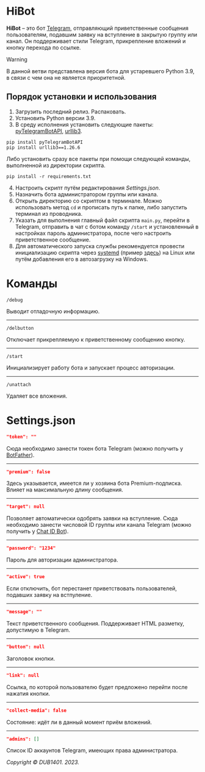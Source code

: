 # HiBot
**HiBot** – это бот [Telegram](https://telegram.org/), отправляющий приветственные сообщения пользователям, подавшим заявку на вступление в закрытую группу или канал. Он поддерживает стили Telegram, прикрепление вложений и кнопку перехода по ссылке.

> [!WARNING]  
> В данной ветви представлена версия бота для устаревшего Python 3.9, в связи с чем она не является приоритетной.

## Порядок установки и использования
1. Загрузить последний релиз. Распаковать.
2. Установить Python версии 3.9.
3. В среду исполнения установить следующие пакеты: [pyTelegramBotAPI](https://github.com/eternnoir/pyTelegramBotAPI?ysclid=loq3f2bmuz181940716), [urllib3](https://github.com/urllib3/urllib3).
```
pip install pyTelegramBotAPI
pip install urllib3==1.26.6
```
Либо установить сразу все пакеты при помощи следующей команды, выполненной из директории скрипта.
```
pip install -r requirements.txt
```
4. Настроить скрипт путём редактирования _Settings.json_.
5. Назначить бота администратором группы или канала.
6. Открыть директорию со скриптом в терминале. Можно использовать метод `cd` и прописать путь к папке, либо запустить терминал из проводника.
7. Указать для выполнения главный файл скрипта `main.py`, перейти в Telegram, отправить в чат с ботом команду `/start` и установленный в настройках пароль администратора, после чего настроить приветственное сообщение.
8. Для автоматического запуска службы рекомендуется провести инициализацию скрипта через [systemd](https://github.com/systemd/systemd) (пример [здесь](https://github.com/DUB1401/HiBot/tree/main/systemd)) на Linux или путём добавления его в автозагрузку на Windows.

# Команды
```
/debug
```
Выводит отладочную информацию.
___
```
/delbutton
```
Отключает прикрепляемую к приветственному сообщению кнопку.
___
```
/start
```
Инициализирует работу бота и запускает процесс авторизации.
___
```
/unattach
```
Удаляет все вложения.

# Settings.json
```JSON
"token": ""
```
Сюда необходимо занести токен бота Telegram (можно получить у [BotFather](https://t.me/BotFather)).
___
```JSON
"premium": false
```
Здесь указывается, имеется ли у хозяина бота Premium-подписка. Влияет на максимальную длину сообщения.
___
```JSON
"target": null
```
Позволяет автоматически одобрять заявки на вступление. Сюда необходимо занести числовой ID группы или канала Telegram (можно получить у [Chat ID Bot](https://t.me/chat_id_echo_bot)).
___
```JSON
"password": "1234"
```
Пароль для авторизации администратора.
___
```JSON
"active": true
```
Если отключить, бот перестанет приветствовать пользователей, подавших заявку на встпуление.
___
```JSON
"message": ""
```
Текст приветственного сообщения. Поддерживает HTML разметку, допустимую в Telegram.
___
```JSON
"button": null
```
Заголовок кнопки.
___
```JSON
"link": null
```
Ссылка, по которой пользователю будет предложено перейти после нажатия кнопки.
___
```JSON
"collect-media": false
```
Состояние: идёт ли в данный момент приём вложений.
___
```JSON
"admins": []
```
Список ID аккаунтов Telegram, имеющих права администратора.

_Copyright © DUB1401. 2023._
